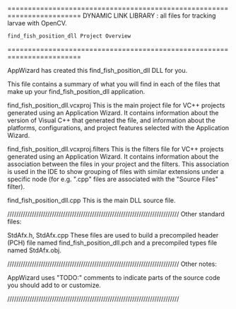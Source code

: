 

========================================================================
    DYNAMIC LINK LIBRARY : 
    all files for tracking larvae with OpenCV.
    
    find_fish_position_dll Project Overview
========================================================================

AppWizard has created this find_fish_position_dll DLL for you.

This file contains a summary of what you will find in each of the files that
make up your find_fish_position_dll application.


find_fish_position_dll.vcxproj
    This is the main project file for VC++ projects generated using an Application Wizard.
    It contains information about the version of Visual C++ that generated the file, and
    information about the platforms, configurations, and project features selected with the
    Application Wizard.

find_fish_position_dll.vcxproj.filters
    This is the filters file for VC++ projects generated using an Application Wizard. 
    It contains information about the association between the files in your project 
    and the filters. This association is used in the IDE to show grouping of files with
    similar extensions under a specific node (for e.g. ".cpp" files are associated with the
    "Source Files" filter).

find_fish_position_dll.cpp
    This is the main DLL source file.

/////////////////////////////////////////////////////////////////////////////
Other standard files:

StdAfx.h, StdAfx.cpp
    These files are used to build a precompiled header (PCH) file
    named find_fish_position_dll.pch and a precompiled types file named StdAfx.obj.

/////////////////////////////////////////////////////////////////////////////
Other notes:

AppWizard uses "TODO:" comments to indicate parts of the source code you
should add to or customize.

/////////////////////////////////////////////////////////////////////////////
